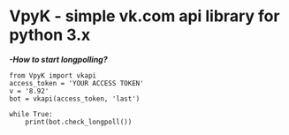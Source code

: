 # VpyK - simple vk.com api library for python 3.x

***-How to start longpolling?***
```
from VpyK import vkapi
access_token = 'YOUR ACCESS TOKEN'
v = '8.92'
bot = vkapi(access_token, 'last')

while True:
	print(bot.check_longpoll())
```
